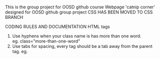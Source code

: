 This is the group project for OOSD github course
Webpage 'catnip corner' designed for OOSD github group project
CSS HAS BEEN MOVED TO CSS BRANCH

CODING RULES AND DOCUMENTATION
HTML tags
1. Use hyphens when your class name is has more than one word.  
   eg. class="more-than-one-word"
2. Use tabs for spacing, every tag should be a tab away from the parent tag.
    eg. <div>
          <h1></h1>
        </div>
